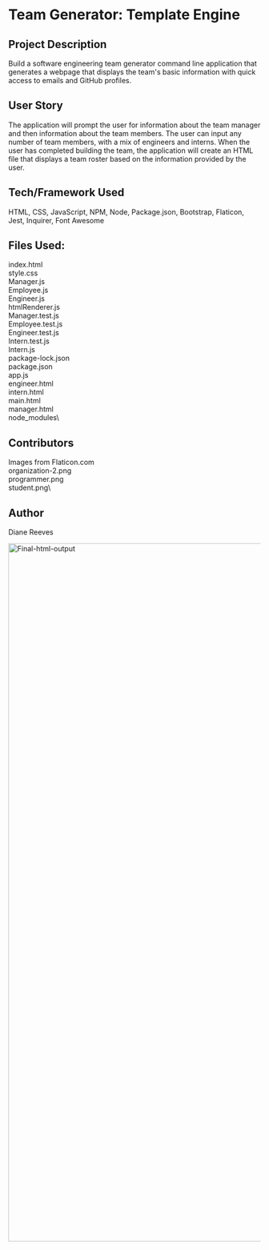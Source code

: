 # Team Generator: Template Engine

## Project Description
Build a software engineering team generator command line application that generates a webpage that displays the team's basic information with quick access to emails and GitHub profiles. 

## User Story
The application will prompt the user for information about the team manager and then information about the team members. The user can input any number of team members, with a mix of engineers and interns. When the user has completed building the team, the application will create an HTML file that displays a team roster based on the information provided by the user.


## Tech/Framework Used
HTML, CSS, JavaScript, NPM, Node, Package.json, Bootstrap, Flaticon, Jest, Inquirer, Font Awesome

## Files Used:
index.html\
style.css\
Manager.js\
Employee.js\
Engineer.js\
htmlRenderer.js\
Manager.test.js\
Employee.test.js\
Engineer.test.js\
Intern.test.js\
Intern.js\
package-lock.json\
package.json\
app.js\
engineer.html\
intern.html\
main.html\
manager.html\
node_modules\

## Contributors
Images from Flaticon.com\
organization-2.png\
programmer.png\
student.png\

## Author
Diane Reeves

<img width="1396" alt="Final-html-output" src="https://user-images.githubusercontent.com/34249881/88242052-b2a81a80-cc51-11ea-8e02-759811399f60.png">
